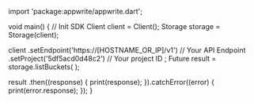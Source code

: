 import 'package:appwrite/appwrite.dart';

void main() { // Init SDK
  Client client = Client();
  Storage storage = Storage(client);

  client
    .setEndpoint('https://[HOSTNAME_OR_IP]/v1') // Your API Endpoint
    .setProject('5df5acd0d48c2') // Your project ID
  ;
  Future result = storage.listBuckets(
  );

  result
    .then((response) {
      print(response);
    }).catchError((error) {
      print(error.response);
  });
}
